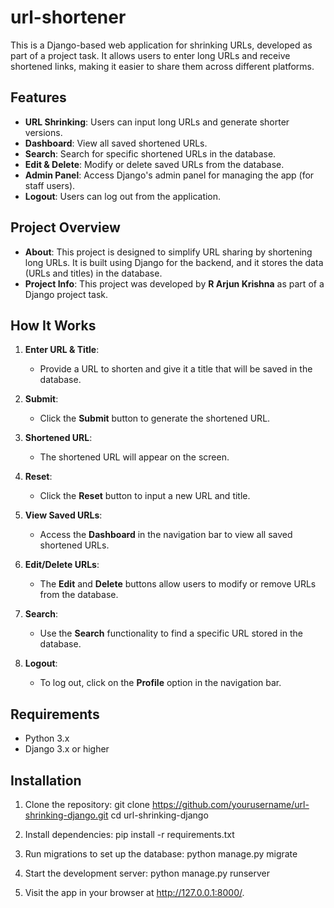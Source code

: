 # url-shortener

This is a Django-based web application for shrinking URLs, developed as part of a project task. It allows users to enter long URLs and receive shortened links, making it easier to share them across different platforms. 

## Features

- **URL Shrinking**: Users can input long URLs and generate shorter versions.
- **Dashboard**: View all saved shortened URLs.
- **Search**: Search for specific shortened URLs in the database.
- **Edit & Delete**: Modify or delete saved URLs from the database.
- **Admin Panel**: Access Django's admin panel for managing the app (for staff users).
- **Logout**: Users can log out from the application.

## Project Overview

- **About**: This project is designed to simplify URL sharing by shortening long URLs. It is built using Django for the backend, and it stores the data (URLs and titles) in the database.
- **Project Info**: This project was developed by **R Arjun Krishna** as part of a Django project task.

## How It Works

1. **Enter URL & Title**: 
   - Provide a URL to shorten and give it a title that will be saved in the database.
   
2. **Submit**: 
   - Click the **Submit** button to generate the shortened URL.
   
3. **Shortened URL**: 
   - The shortened URL will appear on the screen.

4. **Reset**: 
   - Click the **Reset** button to input a new URL and title.

5. **View Saved URLs**:
   - Access the **Dashboard** in the navigation bar to view all saved shortened URLs.

6. **Edit/Delete URLs**:
   - The **Edit** and **Delete** buttons allow users to modify or remove URLs from the database.

7. **Search**:
   - Use the **Search** functionality to find a specific URL stored in the database.

8. **Logout**:
   - To log out, click on the **Profile** option in the navigation bar.

## Requirements

- Python 3.x
- Django 3.x or higher

## Installation

1. Clone the repository:
   git clone https://github.com/yourusername/url-shrinking-django.git
   cd url-shrinking-django

2. Install dependencies:
    pip install -r requirements.txt

3. Run migrations to set up the database:
    python manage.py migrate

4. Start the development server:
    python manage.py runserver

5. Visit the app in your browser at http://127.0.0.1:8000/.
